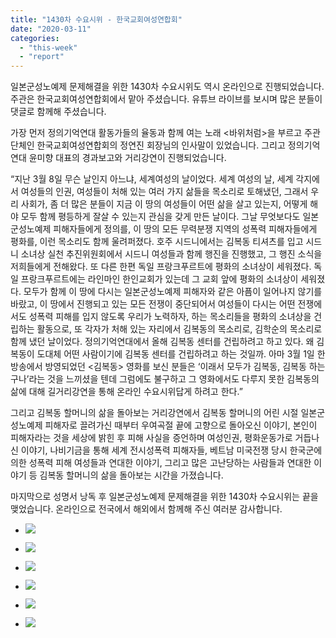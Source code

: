 ```yaml
---
title: "1430차 수요시위 - 한국교회여성연합회"
date: "2020-03-11"
categories: 
  - "this-week"
  - "report"
---
```


일본군성노예제 문제해결을 위한 1430차 수요시위도 역시 온라인으로 진행되었습니다. 주관은 한국교회여성연합회에서 맡아 주셨습니다. 유튜브 라이브를 보시며 많은 분들이 댓글로 함께해 주셨습니다.

가장 먼저 정의기억연대 활동가들의 율동과 함께 여는 노래 <바위처럼>을 부르고 주관단체인 한국교회여성연합회의 정연진 회장님의 인사말이 있었습니다. 그리고 정의기억연대 윤미향 대표의 경과보고와 거리강연이 진행되었습니다.

“지난 3월 8일 무슨 날인지 아느냐, 세계여성의 날이었다. 세계 여성의 날, 세계 각지에서 여성들의 인권, 여성들이 처해 있는 여러 가지 삶들을 목소리로 토해냈던, 그래서 우리 사회가, 좀 더 많은 분들이 지금 이 땅의 여성들이 어떤 삶을 살고 있는지, 어떻게 해야 모두 함께 평등하게 잘살 수 있는지 관심을 갖게 만든 날이다. 그날 무엇보다도 일본군성노예제 피해자들에게 정의를, 이 땅의 모든 무력분쟁 지역의 성폭력 피해자들에게 평화를, 이런 목소리도 함께 울려퍼졌다. 호주 시드니에서는 김복동 티셔츠를 입고 시드니 소녀상 실천 추진위원회에서 시드니 여성들과 함께 행진을 진행했고, 그 행진 소식을 저희들에게 전해왔다. 또 다른 한편 독일 프랑크푸르트에 평화의 소녀상이 세워졌다. 독일 프랑크푸르트에는 라인마인 한인교회가 있는데 그 교회 앞에 평화의 소녀상이 세워졌다. 모두가 함께 이 땅에 다시는 일본군성노예제 피해자와 같은 아픔이 일어나지 않기를 바랐고, 이 땅에서 진행되고 있는 모든 전쟁이 중단되어서 여성들이 다시는 어떤 전쟁에서도 성폭력 피해를 입지 않도록 우리가 노력하자, 하는 목소리들을 평화의 소녀상을 건립하는 활동으로, 또 각자가 처해 있는 자리에서 김복동의 목소리로, 김학순의 목소리로 함께 냈던 날이었다. 정의기억연대에서 올해 김복동 센터를 건립하려고 하고 있다. 왜 김복동이 도대체 어떤 사람이기에 김복동 센터를 건립하려고 하는 것일까. 아마 3월 1일 한 방송에서 방영되었던 <김복동> 영화를 보신 분들은 ‘이래서 모두가 김복동, 김복동 하는구나’라는 것을 느끼셨을 텐데 그럼에도 불구하고 그 영화에서도 다루지 못한 김복동의 삶에 대해 길거리강연을 통해 온라인 수요시위답게 하려고 한다.”

그리고 김복동 할머니의 삶을 돌아보는 거리강연에서 김복동 할머니의 어린 시절 일본군성노예제 피해자로 끌려가신 때부터 우여곡절 끝에 고향으로 돌아오신 이야기, 본인이 피해자라는 것을 세상에 밝힌 후 피해 사실을 증언하며 여성인권, 평화운동가로 거듭나신 이야기, 나비기금을 통해 세계 전시성폭력 피해자들, 베트남 미국전쟁 당시 한국군에 의한 성폭력 피해 여성들과 연대한 이야기, 그리고 많은 고난당하는 사람들과 연대한 이야기 등 김복동 할머니의 삶을 돌아보는 시간을 가졌습니다.

마지막으로 성명서 낭독 후 일본군성노예제 문제해결을 위한 1430차 수요시위는 끝을 맺었습니다. 온라인으로 전국에서 해외에서 함께해 주신 여러분 감사합니다.

- ![](https://womenandwar.net/kr/wp-content/uploads/2020/03/크기변환IMGP5609.jpg)
    
- ![](https://womenandwar.net/kr/wp-content/uploads/2020/03/크기변환IMGP5619.jpg)
    
- ![](https://womenandwar.net/kr/wp-content/uploads/2020/03/크기변환IMGP5628.jpg)
    
- ![](https://womenandwar.net/kr/wp-content/uploads/2020/03/크기변환IMGP5634.jpg)
    
- ![](https://womenandwar.net/kr/wp-content/uploads/2020/03/크기변환IMGP5636.jpg)
    
- ![](https://womenandwar.net/kr/wp-content/uploads/2020/03/크기변환IMGP5656.jpg)
